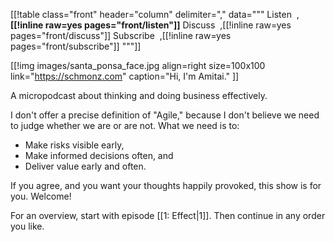 [[!table class="front" header="column" delimiter="," data="""
Listen&nbsp;&nbsp;,<strong>[[!inline raw=yes pages="front/listen"]]</strong>
Discuss&nbsp;&nbsp;,[[!inline raw=yes pages="front/discuss"]]
Subscribe&nbsp;&nbsp;,[[!inline raw=yes pages="front/subscribe"]]
"""]]

[[!img
images/santa_ponsa_face.jpg
align=right
size=100x100
link="https://schmonz.com"
caption="Hi, I'm Amitai."
]]

A micropodcast about thinking and doing business effectively.

I don't offer a precise definition of "Agile," because I don't
believe we need to judge whether we are or are not.
What we need is to:

- Make risks visible early,
- Make informed decisions often, and
- Deliver value early and often.

If you agree, and you want your thoughts happily provoked, this show is
for you.
Welcome!

For an overview, start with episode
[[1: Effect|1]].
Then continue in any order you like.
